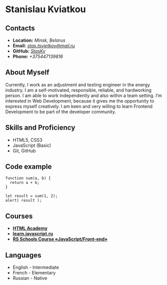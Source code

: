 # Stanislau Kviatkou

## Contacts
- **Location:** *Minsk, Belarus*
- **Email:** *stas.tsvietkov@mail.ru*
- **GitHub:** *[StasKv](https://github.com/StasKv)*
- **Phone:** *+375447139816*

## About Myself
Currently, I work as an adjustment and testing engineer in the energy industry. I am a self-motivated, responsible, reliable, and hardworking person. I am able to work independently and also within a team setting. 
I’m interested in Web Development, because it gives me the opportunity to express myself creatively. I am keen and very willing to learn Frontend Development to be part of the developer community. 


## Skills and Proficiency
- HTML5, CSS3
- JavaScript (Basic)
- Git, GitHub

## Code example
```
function sum(a, b) {
  return a + b;
}

let result = sum(1, 2);
alert( result );
```

## Courses
- **[ HTML Academy ](https://htmlacademy.ru/)**
- **[learn.javascript.ru](https://learn.javascript.ru/)**
- **[RS Schools Course «JavaScript/Front-end»](https://rs.school/#/)**

## Languages
- English - Intermediate
- French - Elementary
- Russian - Native




